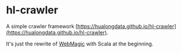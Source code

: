 # hl-crawler

A simple crawler framework [https://hualongdata.github.io/hl-crawler](https://hualongdata.github.io/hl-crawler).

It's just the rewrite of [WebMagic](https://github.com/code4craft/webmagic) with Scala at the beginning.
